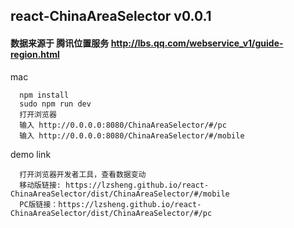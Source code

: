 ## react-ChinaAreaSelector v0.0.1

#### 数据来源于 腾讯位置服务 http://lbs.qq.com/webservice_v1/guide-region.html


mac
```
  npm install
  sudo npm run dev
  打开浏览器
  输入 http://0.0.0.0:8080/ChinaAreaSelector/#/pc
  输入 http://0.0.0.0:8080/ChinaAreaSelector/#/mobile
```

demo link

```
  打开浏览器开发者工具，查看数据变动
  移动版链接: https://lzsheng.github.io/react-ChinaAreaSelector/dist/ChinaAreaSelector/#/mobile
  PC版链接：https://lzsheng.github.io/react-ChinaAreaSelector/dist/ChinaAreaSelector/#/pc

```
